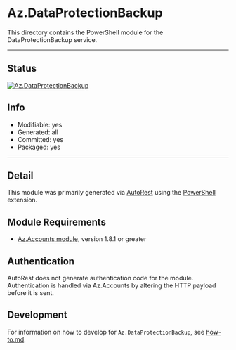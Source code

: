 <!-- region Generated -->
# Az.DataProtectionBackup
This directory contains the PowerShell module for the DataProtectionBackup service.

---
## Status
[![Az.DataProtectionBackup](https://img.shields.io/powershellgallery/v/Az.DataProtectionBackup.svg?style=flat-square&label=Az.DataProtectionBackup "Az.DataProtectionBackup")](https://www.powershellgallery.com/packages/Az.DataProtectionBackup/)

## Info
- Modifiable: yes
- Generated: all
- Committed: yes
- Packaged: yes

---
## Detail
This module was primarily generated via [AutoRest](https://github.com/Azure/autorest) using the [PowerShell](https://github.com/Azure/autorest.powershell) extension.

## Module Requirements
- [Az.Accounts module](https://www.powershellgallery.com/packages/Az.Accounts/), version 1.8.1 or greater

## Authentication
AutoRest does not generate authentication code for the module. Authentication is handled via Az.Accounts by altering the HTTP payload before it is sent.

## Development
For information on how to develop for `Az.DataProtectionBackup`, see [how-to.md](how-to.md).
<!-- endregion -->
